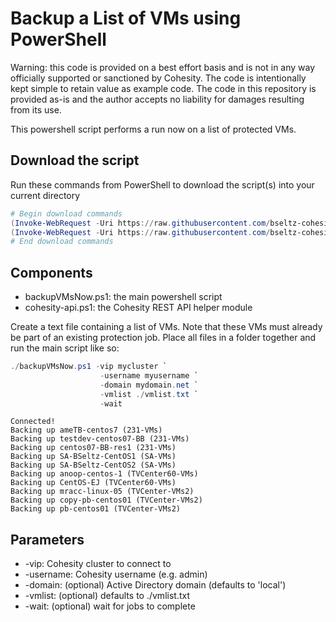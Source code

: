 # Backup a List of VMs using PowerShell

Warning: this code is provided on a best effort basis and is not in any way officially supported or sanctioned by Cohesity. The code is intentionally kept simple to retain value as example code. The code in this repository is provided as-is and the author accepts no liability for damages resulting from its use.

This powershell script performs a run now on a list of protected VMs.

## Download the script

Run these commands from PowerShell to download the script(s) into your current directory

```powershell
# Begin download commands
(Invoke-WebRequest -Uri https://raw.githubusercontent.com/bseltz-cohesity/scripts/master/powershell/backupVMsNow/backupVMsNow.ps1).content | Out-File backupVMsNow.ps1; (Get-Content backupVMsNow.ps1) | Set-Content backupVMsNow.ps1
(Invoke-WebRequest -Uri https://raw.githubusercontent.com/bseltz-cohesity/scripts/master/powershell/backupVMsNow/cohesity-api.ps1).content | Out-File cohesity-api.ps1; (Get-Content cohesity-api.ps1) | Set-Content cohesity-api.ps1
# End download commands
```

## Components

* backupVMsNow.ps1: the main powershell script
* cohesity-api.ps1: the Cohesity REST API helper module

Create a text file containing a list of VMs. Note that these VMs must already be part of an existing protection job. Place all files in a folder together and run the main script like so:

```powershell
./backupVMsNow.ps1 -vip mycluster `
                    -username myusername `
                    -domain mydomain.net `
                    -vmlist ./vmlist.txt `
                    -wait
```

```text
Connected!
Backing up ameTB-centos7 (231-VMs)
Backing up testdev-centos07-BB (231-VMs)
Backing up centos07-BB-res1 (231-VMs)
Backing up SA-BSeltz-CentOS1 (SA-VMs)
Backing up SA-BSeltz-CentOS2 (SA-VMs)
Backing up anoop-centos-1 (TVCenter60-VMs)
Backing up CentOS-EJ (TVCenter60-VMs)
Backing up mracc-linux-05 (TVCenter-VMs2)
Backing up copy-pb-centos01 (TVCenter-VMs2)
Backing up pb-centos01 (TVCenter-VMs2)
```

## Parameters

* -vip: Cohesity cluster to connect to
* -username: Cohesity username (e.g. admin)
* -domain: (optional) Active Directory domain (defaults to 'local')
* -vmlist: (optional) defaults to ./vmlist.txt
* -wait: (optional) wait for jobs to complete
